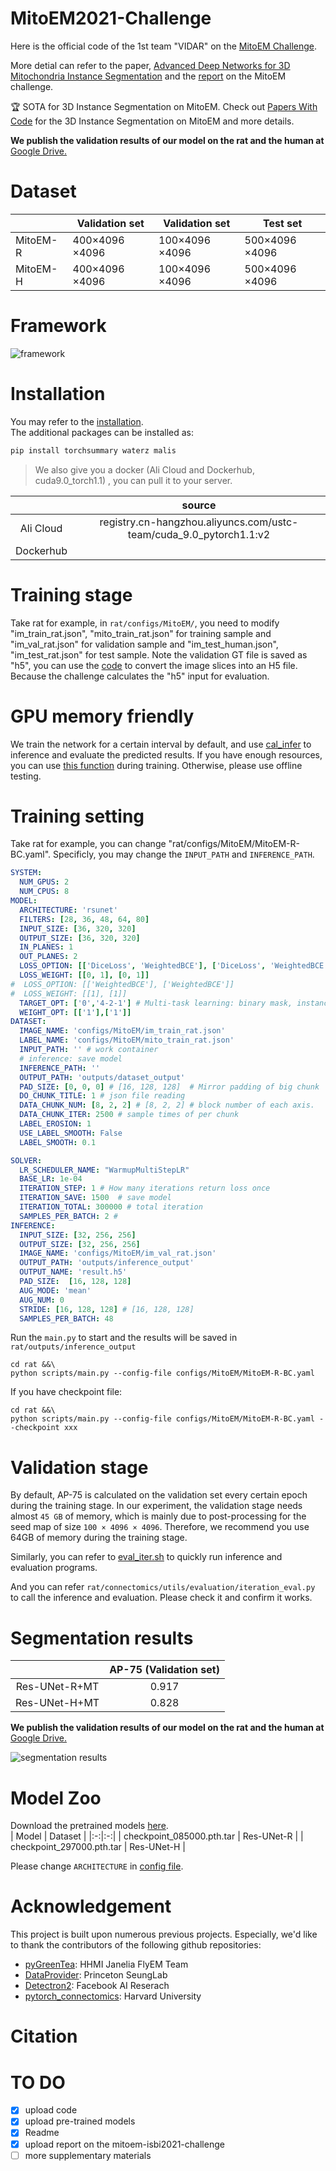 # MitoEM2021-Challenge
Here is the official code of the 1st team "VIDAR" on the [MitoEM Challenge](https://mitoem.grand-challenge.org/evaluation/challenge/leaderboard/).

More detial can refer to the paper, [Advanced Deep Networks for 3D Mitochondria Instance Segmentation](https://arxiv.org/abs/2104.07961) and the [report](https://github.com/Limingxing00/MitoEM2021-Challenge/blob/main/MitoEM2021_Mingxing.pptx) on the MitoEM challenge.

🏆 SOTA for 3D Instance Segmentation on MitoEM. Check out [Papers With Code](https://paperswithcode.com/sota/3d-instance-segmentation-on-mitoem) for the 3D Instance Segmentation on MitoEM and more details.

**We publish the validation results of our model on the rat and the human at** [Google Drive.](https://drive.google.com/file/d/17LvjxGKtZb88PCWMPx8XyFCEtwl7DZUf/view?usp=sharing)  
# Dataset
|          | Validation set | Validation set | Test set       |
|----------|----------------|----------------|----------------|
| MitoEM-R | 400×4096 ×4096 | 100×4096 ×4096 | 500×4096 ×4096 |
| MitoEM-H | 400×4096 ×4096 | 100×4096 ×4096 | 500×4096 ×4096 |

# Framework
![framework](https://github.com/Limingxing00/MitoEM2021-Challenge/blob/main/figure/framework.png)

# Installation
You may refer to the [installation](https://github.com/zudi-lin/pytorch_connectomics#installation).  
The additional packages can be installed as: 
``` python
pip install torchsummary waterz malis
```
> We also give you a docker (Ali Cloud and Dockerhub, cuda9.0_torch1.1) , you can pull it to your server.

|          | source | 
|:-:|:-:|
| Ali Cloud | registry.cn-hangzhou.aliyuncs.com/ustc-team/cuda_9.0_pytorch1.1:v2 | 
| Dockerhub |  | 

# Training stage
Take rat for example, in ```rat/configs/MitoEM/```, you need to modify "im_train_rat.json", "mito_train_rat.json" for training sample and "im_val_rat.json" for validation sample and "im_test_human.json", "im_test_rat.json" for test sample. Note the validation GT file is saved as "h5", you can use the [code](https://github.com/donglaiw/MitoEM-challenge/tree/main/aux) to convert the image slices into an H5 file. Because the challenge calculates the "h5" input for evaluation.  

# GPU memory friendly
We train the network for a certain interval by default, and use [cal_infer](https://github.com/Limingxing00/MitoEM2021-Challenge/blob/dddb388a4aab004fa577058b53c39266e304fc03/connectomics/engine/trainer.py#L423) to inference and evaluate the predicted results.
If you have enough resources, you can use [this function](https://github.com/Limingxing00/MitoEM2021-Challenge/blob/dddb388a4aab004fa577058b53c39266e304fc03/connectomics/engine/trainer.py#L423) during training. Otherwise, please use offline testing.
 
 

# Training setting
Take rat for example, you can change "rat/configs/MitoEM/MitoEM-R-BC.yaml". Specificly, you may change the ```INPUT_PATH``` and ```INFERENCE_PATH```.

``` yaml
SYSTEM:
  NUM_GPUS: 2
  NUM_CPUS: 8
MODEL:
  ARCHITECTURE: 'rsunet'
  FILTERS: [28, 36, 48, 64, 80]
  INPUT_SIZE: [36, 320, 320]
  OUTPUT_SIZE: [36, 320, 320]
  IN_PLANES: 1
  OUT_PLANES: 2
  LOSS_OPTION: [['DiceLoss', 'WeightedBCE'], ['DiceLoss', 'WeightedBCE']]
  LOSS_WEIGHT: [[0, 1], [0, 1]]
#  LOSS_OPTION: [['WeightedBCE'], ['WeightedBCE']]
#  LOSS_WEIGHT: [[1], [1]]
  TARGET_OPT: ['0','4-2-1'] # Multi-task learning: binary mask, instance segmentation
  WEIGHT_OPT: [['1'],['1']]
DATASET:
  IMAGE_NAME: 'configs/MitoEM/im_train_rat.json'
  LABEL_NAME: 'configs/MitoEM/mito_train_rat.json'
  INPUT_PATH: '' # work container
  # inference: save model
  INFERENCE_PATH: ''
  OUTPUT_PATH: 'outputs/dataset_output'
  PAD_SIZE: [0, 0, 0] # [16, 128, 128]  # Mirror padding of big chunk
  DO_CHUNK_TITLE: 1 # json file reading
  DATA_CHUNK_NUM: [8, 2, 2] # [8, 2, 2] # block number of each axis.
  DATA_CHUNK_ITER: 2500 # sample times of per chunk
  LABEL_EROSION: 1
  USE_LABEL_SMOOTH: False
  LABEL_SMOOTH: 0.1

SOLVER:
  LR_SCHEDULER_NAME: "WarmupMultiStepLR"
  BASE_LR: 1e-04
  ITERATION_STEP: 1 # How many iterations return loss once
  ITERATION_SAVE: 1500  # save model
  ITERATION_TOTAL: 300000 # total iteration
  SAMPLES_PER_BATCH: 2 #
INFERENCE:
  INPUT_SIZE: [32, 256, 256]
  OUTPUT_SIZE: [32, 256, 256]
  IMAGE_NAME: 'configs/MitoEM/im_val_rat.json'
  OUTPUT_PATH: 'outputs/inference_output'
  OUTPUT_NAME: 'result.h5'
  PAD_SIZE:  [16, 128, 128]
  AUG_MODE: 'mean'
  AUG_NUM: 0
  STRIDE: [16, 128, 128] # [16, 128, 128]
  SAMPLES_PER_BATCH: 48
```
Run the ```main.py``` to start and the results will be saved in ```rat/outputs/inference_output```
```shell
cd rat &&\
python scripts/main.py --config-file configs/MitoEM/MitoEM-R-BC.yaml 
```
If you have checkpoint file:  
```shell
cd rat &&\
python scripts/main.py --config-file configs/MitoEM/MitoEM-R-BC.yaml --checkpoint xxx
```

# Validation stage
By default, AP-75 is calculated on the validation set every certain epoch during the training stage. In our experiment, the validation stage needs almost ```45 GB``` of memory, which is mainly due to post-processing for the seed map of size ```100 × 4096 × 4096```.  Therefore, we recommend you use 64GB of memory during the training stage.

Similarly, you can refer to [eval_iter.sh](https://github.com/Limingxing00/MitoEM2021-Challenge/blob/main/eval_iter.sh) to quickly run inference and evaluation programs.

And you can refer ```rat/connectomics/utils/evaluation/iteration_eval.py``` to call the inference and evaluation. Please check it and confirm it works.

# Segmentation results

|          | AP-75 (Validation set) | 
|:-:|:-:|
| Res-UNet-R+MT | 0.917 | 
| Res-UNet-H+MT | 0.828 | 

**We publish the validation results of our model on the rat and the human at** [Google Drive.](https://drive.google.com/file/d/17LvjxGKtZb88PCWMPx8XyFCEtwl7DZUf/view?usp=sharing)  

![segmentation results](https://github.com/Limingxing00/MitoEM2021-Challenge/blob/main/figure/seg_results.png)

# Model Zoo
Download the pretrained models [here](https://github.com/Limingxing00/MitoEM2021-Challenge/tree/main/outputs/dataset_output).    
|   Model       | Dataset | 
|:-:|:-:|
| checkpoint_085000.pth.tar | Res-UNet-R | 
| checkpoint_297000.pth.tar | Res-UNet-H | 


Please change ```ARCHITECTURE``` in [config file](https://github.com/Limingxing00/MitoEM2021-Challenge/blob/main/configs/MitoEM/MitoEM-R-BC.yaml).

# Acknowledgement
This project is built upon numerous previous projects. Especially, we'd like to thank the contributors of the following github repositories:  
- [pyGreenTea](https://github.com/naibaf7/PyGreentea): HHMI Janelia FlyEM Team
- [DataProvider](https://github.com/torms3/DataProvider): Princeton SeungLab
- [Detectron2](https://github.com/facebookresearch/detectron2): Facebook AI Reserach
- [pytorch_connectomics](https://github.com/zudi-lin/pytorch_connectomics): Harvard University

# Citation


# TO DO
- [x] upload code
- [x] upload pre-trained models
- [x] Readme
- [x] upload report on the mitoem-isbi2021-challenge
- [ ] more supplementary materials

